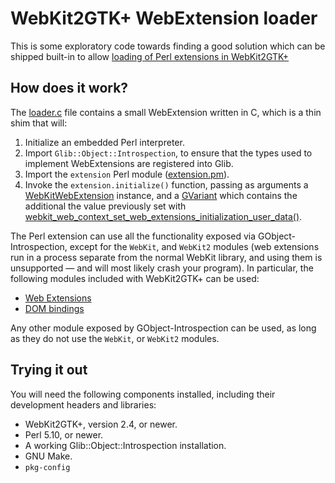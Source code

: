 WebKit2GTK+ WebExtension loader
======================================

This is some exploratory code towards finding a good solution which can be
shipped built-in to allow
[loading of Perl extensions in WebKit2GTK+](https://bugs.webkit.org/show_bug.cgi?id=140745)


How does it work?
-----------------

The [loader.c](Perl.c) file contains a small WebExtension
written in C, which is a thin shim that will:

1. Initialize an embedded Perl interpreter.
2. Import `Glib::Object::Introspection`, to ensure that the
   types used to implement WebExtensions are registered into Glib.
3. Import the `extension` Perl module ([extension.pm](extension.pm)).
4. Invoke the `extension.initialize()` function, passing as arguments a
   [WebKitWebExtension](http://webkitgtk.org/reference/webkit2gtk/stable/WebKitWebExtension.html)
   instance, and a
   [GVariant](https://developer.gnome.org/glib/stable/glib-GVariant.html)
   which contains the additional the value previously set with
   [webkit_web_context_set_web_extensions_initialization_user_data()](http://webkitgtk.org/reference/webkit2gtk/stable/WebKitWebContext.html#webkit-web-context-set-web-extensions-initialization-user-data).

The Perl extension can use all the functionality exposed via
GObject-Introspection, except for the `WebKit`, and `WebKit2` modules (web
extensions run in a process separate from the normal WebKit library, and using
them is unsupported — and will most likely crash your program). In particular,
the following modules included with WebKit2GTK+ can be used:

* [Web Extensions](http://webkitgtk.org/reference/webkit2gtk/stable/ch02.html)
* [DOM bindings](http://webkitgtk.org/reference/webkitdomgtk/stable/index.html)

Any other module exposed by GObject-Introspection can be used, as long as they
do not use the `WebKit`, or `WebKit2` modules.


Trying it out
-------------

You will need the following components installed, including their development
headers and libraries:

* WebKit2GTK+, version 2.4, or newer.
* Perl 5.10, or newer.
* A working Glib::Object::Introspection installation.
* GNU Make.
* `pkg-config`

